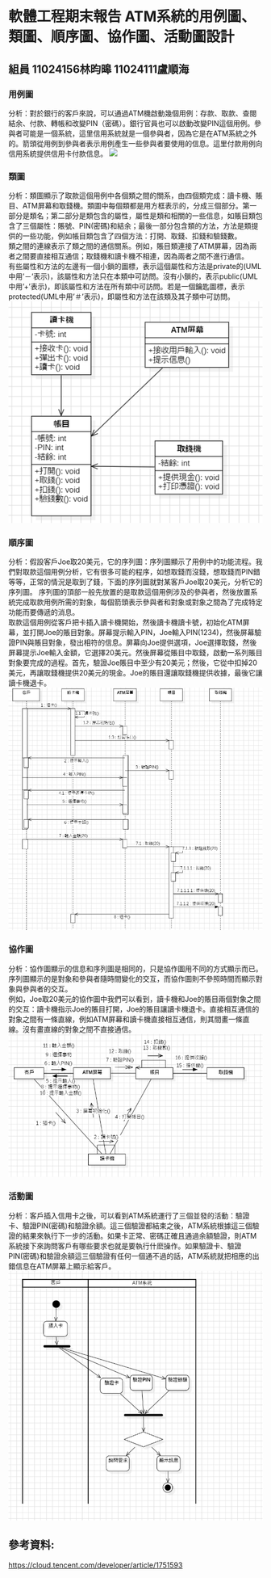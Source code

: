 # 軟體工程期末報告 ATM系統的用例圖、類圖、順序圖、協作圖、活動圖設計
##  組員 11024156林昀暤 11024111盧順海

### 用例圖
分析：對於銀行的客戶來說，可以通過ATM機啟動幾個用例：存款、取款、查閱結余、付款、轉帳和改變PIN（密碼）。銀行官員也可以啟動改變PIN這個用例。參與者可能是一個系統，這里信用系統就是一個參與者，因為它是在ATM系統之外的。箭頭從用例到參與者表示用例產生一些參與者要使用的信息。這里付款用例向信用系統提供信用卡付款信息。
![](用例圖.png)

### 類圖
分析：類圖顯示了取款這個用例中各個類之間的關系，由四個類完成：讀卡機、賬目、ATM屏幕和取錢機。類圖中每個類都是用方框表示的，分成三個部分。第一部分是類名；第二部分是類包含的屬性，屬性是類和相關的一些信息，如賬目類包含了三個屬性：賬號、PIN(密碼)和結余；最後一部分包含類的方法，方法是類提供的一些功能，例如帳目類包含了四個方法：打開、取錢、扣錢和驗錢數。  
類之間的連線表示了類之間的通信關系。例如，賬目類連接了ATM屏幕，因為兩者之間要直接相互通信；取錢機和讀卡機不相連，因為兩者之間不進行通信。  
有些屬性和方法的左邊有一個小鎖的圖標，表示這個屬性和方法是private的(UML中用’－’表示)，該屬性和方法只在本類中可訪問。沒有小鎖的，表示public(UML中用’+’表示)，即該屬性和方法在所有類中可訪問。若是一個鑰匙圖標，表示protected(UML中用’＃’表示)，即屬性和方法在該類及其子類中可訪問。  
![](類圖.png)

### 順序圖
分析：假設客戶Joe取20美元，它的序列圖：序列圖顯示了用例中的功能流程。我們對取款這個用例分析，它有很多可能的程序，如想取錢而沒錢，想取錢而PIN錯等等，正常的情況是取到了錢，下面的序列圖就對某客戶Joe取20美元，分析它的序列圖。
序列圖的頂部一般先放置的是取款這個用例涉及的參與者，然後放置系統完成取款用例所需的對象，每個箭頭表示參與者和對象或對象之間為了完成特定功能而要傳遞的消息。<br/>
取款這個用例從客戶把卡插入讀卡機開始，然後讀卡機讀卡號，初始化ATM屏幕，並打開Joe的賬目對象。屏幕提示輸入PIN，Joe輸入PIN(1234)，然後屏幕驗證PIN與賬目對象，發出相符的信息。屏幕向Joe提供選項，Joe選擇取錢，然後屏幕提示Joe輸入金額，它選擇20美元。然後屏幕從賬目中取錢，啟動一系列賬目對象要完成的過程。首先，驗證Joe賬目中至少有20美元；然後，它從中扣掉20美元，再讓取錢機提供20美元的現金。Joe的賬目還讓取錢機提供收據，最後它讓讀卡機退卡。  
![](順序圖.png)

### 協作圖
分析：協作圖顯示的信息和序列圖是相同的，只是協作圖用不同的方式顯示而已。序列圖顯示的是對象和參與者隨時間變化的交互，而協作圖則不參照時間而顯示對象與參與者的交互。  
例如，Joe取20美元的協作圖中我們可以看到，讀卡機和Joe的賬目兩個對象之間的交互：讀卡機指示Joe的賬目打開，Joe的賬目讓讀卡機退卡。直接相互通信的對象之間有一條直線，例如ATM屏幕和讀卡機直接相互通信，則其間畫一條直線。沒有畫直線的對象之間不直接通信。  
![](協作圖.png)

### 活動圖
分析：客戶插入信用卡之後，可以看到ATM系統運行了三個並發的活動：驗證卡、驗證PIN(密碼)和驗證余額。這三個驗證都結束之後，ATM系統根據這三個驗證的結果來執行下一步的活動。如果卡正常、密碼正確且通過余額驗證，則ATM系統接下來詢問客戶有哪些要求也就是要執行什麽操作。如果驗證卡、驗證PIN(密碼)和驗證余額這三個驗證有任何一個通不過的話，ATM系統就把相應的出錯信息在ATM屏幕上顯示給客戶。
![](活動圖.png)  

## 參考資料: 
https://cloud.tencent.com/developer/article/1751593
